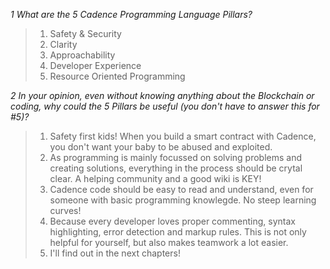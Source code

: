 _1 What are the 5 Cadence Programming Language Pillars?_
> 1. Safety & Security
> 2. Clarity
> 3. Approachability
> 4. Developer Experience
> 5. Resource Oriented Programming

_2 In your opinion, even without knowing anything about the Blockchain or coding, why could the 5 Pillars be useful (you don't have to answer this for #5)?_
> 1. Safety first kids! When you build a smart contract with Cadence, you don't want your baby to be abused and exploited.
> 2. As programming is mainly focussed on solving problems and creating solutions, everything in the process should be crytal clear. A helping community and a good wiki is KEY!
> 3. Cadence code should be easy to read and understand, even for someone with basic programming knowlegde. No steep learning curves!
> 4. Because every developer loves proper commenting, syntax highlighting, error detection and markup rules. This is not only helpful for yourself, but also makes teamwork a lot easier.
> 5. I'll find out in the next chapters!

